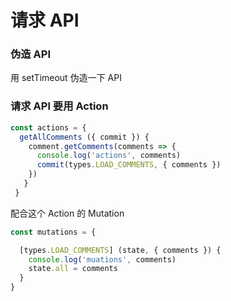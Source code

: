 # 请求 API


### 伪造 API

用 setTimeout 伪造一下 API

### 请求 API 要用  Action

```js
const actions = {
  getAllComments ({ commit }) {
    comment.getComments(comments => {
      console.log('actions', comments)
      commit(types.LOAD_COMMENTS, { comments })
    })
   }
 }
```

配合这个 Action 的 Mutation


```js
const mutations = {

  [types.LOAD_COMMENTS] (state, { comments }) {
    console.log('muations', comments)
    state.all = comments
  }
}
```
